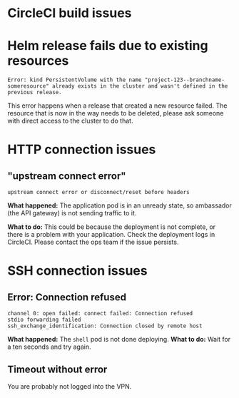 
# CircleCI build issues

# Helm release fails due to existing resources
```
Error: kind PersistentVolume with the name "project-123--branchname-someresource" already exists in the cluster and wasn't defined in the previous release.
```
This error happens when a release that created a new resource failed. 
The resource that is now in the way needs to be deleted, please ask someone with direct access to the cluster to do that. 

# HTTP connection issues

## "upstream connect error"
```
upstream connect error or disconnect/reset before headers
```
**What happened:** The application pod is in an unready state, so ambassador (the API gateway) is not sending traffic to it.  

**What to do:** This could be because the deployment is not complete, or there is a problem with your application.
Check the deployment logs in CircleCI. Please contact the ops team if the issue persists.

# SSH connection issues

## Error: Connection refused
```
channel 0: open failed: connect failed: Connection refused
stdio forwarding failed
ssh_exchange_identification: Connection closed by remote host
```

**What happened:** The `shell` pod is not done deploying.
**What to do:** Wait for a ten seconds and try again.

## Timeout without error

You are probably not logged into the VPN.   